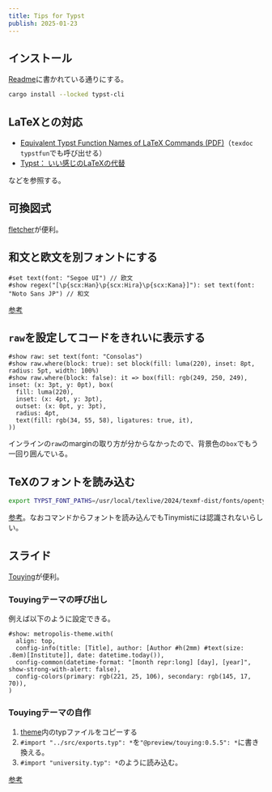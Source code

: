 ```yaml
---
title: Tips for Typst
publish: 2025-01-23
---
```


## インストール

[Readme](https://github.com/typst/typst?tab=readme-ov-file#installation)に書かれている通りにする。
```sh
cargo install --locked typst-cli
```

## LaTeXとの対応

- [Equivalent Typst Function Names of LaTeX Commands (PDF)](https://tug.ctan.org/info/typstfun/typstfun.pdf)（`texdoc typstfun`でも呼び出せる）
- [Typst： いい感じのLaTeXの代替](https://www-het.phys.sci.osaka-u.ac.jp/~yamaguch/j/typst.html)

などを参照する。

## 可換図式

[fletcher](https://typst.app/universe/package/fletcher/)が便利。

## 和文と欧文を別フォントにする

```typst
#set text(font: "Segoe UI") // 欧文
#show regex("[\p{scx:Han}\p{scx:Hira}\p{scx:Kana}]"): set text(font: "Noto Sans JP") // 和文
```
[参考](https://zenn.dev/mkpoli/articles/6234c1d2a595bd)


## `raw`を設定してコードをきれいに表示する

```typst
#show raw: set text(font: "Consolas")
#show raw.where(block: true): set block(fill: luma(220), inset: 8pt, radius: 5pt, width: 100%)
#show raw.where(block: false): it => box(fill: rgb(249, 250, 249), inset: (x: 3pt, y: 0pt), box(
  fill: luma(220),
  inset: (x: 4pt, y: 3pt),
  outset: (x: 0pt, y: 3pt),
  radius: 4pt,
  text(fill: rgb(34, 55, 58), ligatures: true, it),
))
```
インラインの`raw`のmarginの取り方が分からなかったので、背景色の`box`でもう一回り囲んでいる。

## TeXのフォントを読み込む

```sh
export TYPST_FONT_PATHS=/usr/local/texlive/2024/texmf-dist/fonts/opentype
```
[参考](https://okumuralab.org/~okumura/misc/241111.html)。なおコマンドからフォントを読み込んでもTinymistには認識されないらしい。

## スライド

[Touying](https://github.com/touying-typ/touying)が便利。

### Touyingテーマの呼び出し

例えば以下のように設定できる。
```typst
#show: metropolis-theme.with(
  align: top,
  config-info(title: [Title], author: [Author #h(2mm) #text(size: .8em)[Institute]], date: datetime.today()),
  config-common(datetime-format: "[month repr:long] [day], [year]", show-strong-with-alert: false),
  config-colors(primary: rgb(221, 25, 106), secondary: rgb(145, 17, 70)),
)
```

### Touyingテーマの自作

1. [theme](https://github.com/touying-typ/touying/tree/main/themes)内のtypファイルをコピーする
2. `#import "../src/exports.typ": *`を`"@preview/touying:0.5.5": *`に書き換える。
3. `#import "university.typ": *`のように読み込む。

[参考](https://touying-typ.github.io/docs/build-your-own-theme)